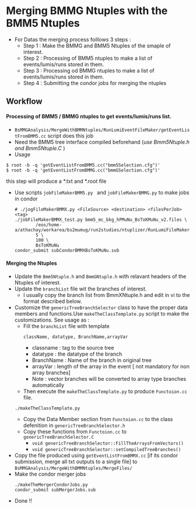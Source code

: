 # Merging BMMG Ntuples with the BMM5 Ntuples

- For Datas the merging process foillows 3 steps :
  - Step 1 : Make the BMMG and BMM5 Ntuples of the smaple of interest.
  - Step 2 : Processing of BMM5 ntuples to make a list of events/lumis/runs stored in them.
  - Step 3 : Processing od BMMG ntuples to make a list of events/lumis/runs stored in them.
  - Step 4 : Submitting the condor jobs for merging the ntuples

## Workflow 
#### Processing of BMM5 / BMMG ntuples to get events/lumis/runs list.
- `BsMMGAnalysis/MergeWithBMMNtuples/RunLumiEventFileMaker/getEventListFromBMM5.cc` script does this job
- Need the BMM5 tree interface compiled beforehand (_use Bmm5Ntuple.h and Bmm5Ntuple.C_ ) 
- Usage 
```
$ root -b -q 'getEventListFromBMM5.cc("bmm5Selection.cfg")'
$ root -b -q 'getEventListFromBMMG.cc("bmmGSelection.cfg")'
```
this step will produce a *.txt and *.root file
- Use scripts `jobFileMakerBMM5.py ` and `jobFileMakerBMMG.py` to make jobs in condor
  ```
  # ./jogFileMakerBMMX.py <FileSource> <destination> <filesPerJob> <tag> 
  ./jobFileMakerBMMX_test.py bmm5_mc_bkg_hPMuNu_BsToKMuNu_v2.files \
          /eos/home-a/athachay/workarea/bs2mumug/run2studies/ntuplizer/RunLumiFileMaker/MC/bmm5_mc_bkg_hPMuNu_BsToKMuNu_v2\
          5 \
          100 \
          BsToKMuNu
  condor_submit subCondorBMMXBsToKMuNu.sub
  ```

#### Merging the Ntuples
- Update the `Bmm5Ntuple.h` and `BmmGNtuple.h` with relavant headers of the Ntuples of interest.
- Update the `branchList` file wit the branches of interest.
    - I usually copy the branch list from BmmXNtuple.h and edit in vi to the format described below. 
- Customize the `genericTreeBranchSelector` class to have the proper data members and functions.Use `makeTheClassTemplate.py` script to make the customizations. See usage as :
  - Fill the `branchList` file with template
     ```
     className, datatype, BranchName,arrayVar
     ```
     - classname : tag to the source tree
     - datatype  : the datatype of the branch
     - BranchName : Name of the branch in original tree
     - arrayVar   : length of the array in the event [ not mandatory for non array branches]
     - Note : vector<DTYPE> branches will be converted to array type branches automatically
  - Then execute the `makeTheClassTemplate.py`  to produce `Functoion.cc` file.
  ```
  ./makeTheClassTemplate.py
  ```
  - Copy the Data Member section from `Functoion.cc` to the class defenition in `genericTreeBranchSelector.h`
  - Copy  these functions from `Functoion.cc` to `genericTreeBranchSelector.C`
    - `void genericTreeBranchSelector::FillTheArraysFromVectors()`
    - `void genericTreeBranchSelector::setCompiledTreeBranches()`
- Copy the  file produced using `getEventListFromBMMX.cc` [if its condor submission, merge all txt outputs to a single file] to `
BsMMGAnalysis/MergeWithBMMNtuples/MergeFiles/
`
- Make the  condor merger jobs
  ```
  ./makeTheMergerCondorJobs.py 
  condor_submit subMergerJobs.sub
  ```
- Done !!
